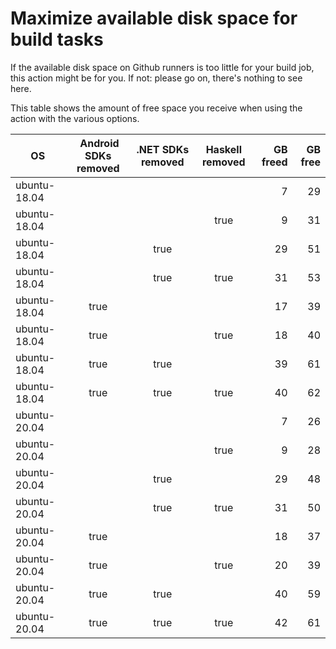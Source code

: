 # Maximize available disk space for build tasks

If the available disk space on Github runners is too little for your build job, this action might be for you.
If not: please go on, there's nothing to see here.

This table shows the amount of free space you receive when using the action with the various options.

OS | Android SDKs removed | .NET SDKs removed | Haskell removed | GB freed | GB free
---|:--------------------:|:-----------------:|:---------------:|---------:|-------:
ubuntu-18.04 |  |  |  | 7 | 29
ubuntu-18.04 |  |  | true | 9 | 31
ubuntu-18.04 |  | true |  | 29 | 51
ubuntu-18.04 |  | true | true | 31 | 53
ubuntu-18.04 | true |  |  | 17 | 39
ubuntu-18.04 | true |  | true | 18 | 40
ubuntu-18.04 | true | true |  | 39 | 61
ubuntu-18.04 | true | true | true | 40 | 62
ubuntu-20.04 |  |  |  | 7 | 26
ubuntu-20.04 |  |  | true | 9 | 28
ubuntu-20.04 |  | true |  | 29 | 48
ubuntu-20.04 |  | true | true | 31 | 50
ubuntu-20.04 | true |  |  | 18 | 37
ubuntu-20.04 | true |  | true | 20 | 39
ubuntu-20.04 | true | true |  | 40 | 59
ubuntu-20.04 | true | true | true | 42 | 61
